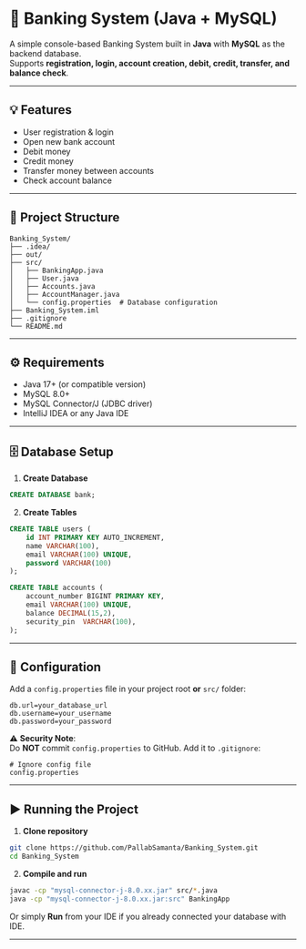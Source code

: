 # 🏦 Banking System (Java + MySQL)

A simple console-based Banking System built in **Java** with **MySQL** as the backend database.  
Supports **registration, login, account creation, debit, credit, transfer, and balance check**.

---

## 💡 Features
- User registration & login
- Open new bank account
- Debit money
- Credit money
- Transfer money between accounts
- Check account balance

---

## 📂 Project Structure
```
Banking_System/
├── .idea/
├── out/
├── src/
│   ├── BankingApp.java
│   ├── User.java
│   ├── Accounts.java
│   ├── AccountManager.java
│   └── config.properties  # Database configuration
├── Banking_System.iml
├── .gitignore
└── README.md
```

---

## ⚙️ Requirements
- Java 17+ (or compatible version)
- MySQL 8.0+
- MySQL Connector/J (JDBC driver)
- IntelliJ IDEA or any Java IDE

---

## 🗄 Database Setup

1. **Create Database**
```sql
CREATE DATABASE bank;
```

2. **Create Tables**
```sql
CREATE TABLE users (
    id INT PRIMARY KEY AUTO_INCREMENT,
    name VARCHAR(100),
    email VARCHAR(100) UNIQUE,
    password VARCHAR(100)
);

CREATE TABLE accounts (
    account_number BIGINT PRIMARY KEY,
    email VARCHAR(100) UNIQUE,
    balance DECIMAL(15,2),
    security_pin  VARCHAR(100),
);
```

---

## 🔧 Configuration

Add a `config.properties` file in your project root **or** `src/` folder:

```
db.url=your_database_url
db.username=your_username
db.password=your_password
```

⚠ **Security Note**:  
Do **NOT** commit `config.properties` to GitHub. Add it to `.gitignore`:

```
# Ignore config file
config.properties
```

---

## ▶️ Running the Project

1. **Clone repository**
```bash
git clone https://github.com/PallabSamanta/Banking_System.git
cd Banking_System
```

2. **Compile and run**
```bash
javac -cp "mysql-connector-j-8.0.xx.jar" src/*.java
java -cp "mysql-connector-j-8.0.xx.jar:src" BankingApp
```

Or simply **Run** from your IDE if you already connected your database with IDE.

---




